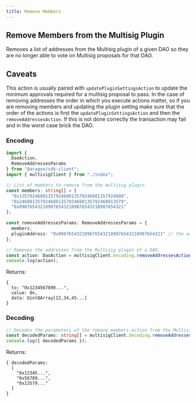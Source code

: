 ```yaml
---
title: Remove Members
---
```


## Remove Members from the Multisig Plugin

Removes a list of addresses from the Multisig plugin of a given DAO so they are no longer able to vote on Multisig proposals for that DAO.

## Caveats

This action is usually paired with `updatePluginSettingsAction` to update the minimum approvals required for a multisig proposal to pass.
In the case of removing addresses the order in which you execute actions matter, so if you are removing members and updating the plugin setting make sure that the order of the actions is first the `updatePluginSettingsAction` and then the `removeAddressesAction`.
If this is not done correctly the transaction may fail and in the worst case brick the DAO. 

### Encoding

```ts
import {
  DaoAction,
  RemoveAddressesParams
} from "@aragon/sdk-client";
import { multisigClient } from "./index";

// List of members to remove from the multisig plugin.
const members: string[] = [
  "0x1357924680135792468013579246801357924680",
  "0x2468013579246801357924680135792468013579",
  "0x0987654321098765432109876543210987654321"
];

const removeAddressesParams: RemoveAddressesParams = {
  members,
  pluginAddress: "0x0987654321098765432109876543210987654321" // the address of the Multisig plugin contract installed in the DAO
};

// Removes the addresses from the Multisig plugin of a DAO.
const action: DaoAction = multisigClient.encoding.removeAddressesAction(removeAddressesParams);
console.log(action);
```


Returns:

```
{
  to: "0x1234567890...",
  value: 0n,
  data: Uint8Array[12,34,45...]
}
```

### Decoding

```ts
// Decodes the parameters of the remove members action from the Multisig plugin.
const decodedParams: string[] = multisigClient.decoding.removeAddressesAction(action.data);
console.log({ decodedParams });
```


Returns:

```
{ decodedParams:
  [
    "0x12345...",
    "0x56789...",
    "0x13579..."
  ]
}
```